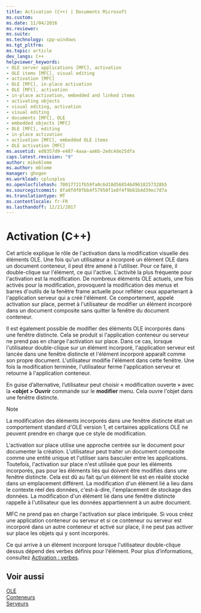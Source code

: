 ```yaml
---
title: Activation (C++) | Documents Microsoft
ms.custom: 
ms.date: 11/04/2016
ms.reviewer: 
ms.suite: 
ms.technology: cpp-windows
ms.tgt_pltfrm: 
ms.topic: article
dev_langs: C++
helpviewer_keywords:
- OLE server applications [MFC], activation
- OLE items [MFC], visual editing
- activation [MFC]
- OLE [MFC], in-place activation
- OLE [MFC], activation
- in-place activation, embedded and linked items
- activating objects
- visual editing, activation
- visual editing
- documents [MFC], OLE
- embedded objects [MFC]
- OLE [MFC], editing
- in-place activation
- activation [MFC], embedded OLE items
- OLE activation [MFC]
ms.assetid: ed8357d9-e487-4aaa-aa6b-2edc4de25dfa
caps.latest.revision: "9"
author: mikeblome
ms.author: mblome
manager: ghogen
ms.workload: cplusplus
ms.openlocfilehash: 70017721fb59fa0c6d18d568546d9618257328b5
ms.sourcegitcommit: 8fa8fdf0fbb4f57950f1e8f4f9b81b4d39ec7d7a
ms.translationtype: MT
ms.contentlocale: fr-FR
ms.lasthandoff: 12/21/2017
---
```

# <a name="activation-c"></a>Activation (C++)
Cet article explique le rôle de l'activation dans la modification visuelle des éléments OLE. Une fois qu'un utilisateur a incorporé un élément OLE dans un document conteneur, il peut être amené à l'utiliser. Pour ce faire, il double-clique sur l'élément, ce qui l'active. L'activité la plus fréquente pour l'activation est la modification. De nombreux éléments OLE actuels, une fois activés pour la modification, provoquent la modification des menus et barres d'outils de la fenêtre frame actuelle pour refléter ceux appartenant à l'application serveur qui a créé l'élément. Ce comportement, appelé activation sur place, permet à l'utilisateur de modifier un élément incorporé dans un document composite sans quitter la fenêtre du document conteneur.  
  
 Il est également possible de modifier des éléments OLE incorporés dans une fenêtre distincte. Cela se produit si l'application conteneur ou serveur ne prend pas en charge l'activation sur place. Dans ce cas, lorsque l'utilisateur double-clique sur un élément incorporé, l'application serveur est lancée dans une fenêtre distincte et l'élément incorporé apparaît comme son propre document. L'utilisateur modifie l'élément dans cette fenêtre. Une fois la modification terminée, l'utilisateur ferme l'application serveur et retourne à l'application conteneur.  
  
 En guise d’alternative, l’utilisateur peut choisir « modification ouverte » avec la  **\<objet > Ouvrir** commande sur le **modifier** menu. Cela ouvre l'objet dans une fenêtre distincte.  
  
> [!NOTE]
>  La modification des éléments incorporés dans une fenêtre distincte était un comportement standard d'OLE version 1, et certaines applications OLE ne peuvent prendre en charge que ce style de modification.  
  
 L'activation sur place utilise une approche centrée sur le document pour documenter la création. L'utilisateur peut traiter un document composite comme une entité unique et l'utiliser sans basculer entre les applications. Toutefois, l'activation sur place n'est utilisée que pour les éléments incorporés, pas pour les éléments liés qui doivent être modifiés dans une fenêtre distincte. Cela est dû au fait qu'un élément lié est en réalité stocké dans un emplacement différent. La modification d'un élément lié a lieu dans le contexte réel des données, c'est-à-dire, l'emplacement de stockage des données. La modification d'un élément lié dans une fenêtre distincte rappelle à l'utilisateur que les données appartiennent à un autre document.  
  
 MFC ne prend pas en charge l'activation sur place imbriquée. Si vous créez une application conteneur ou serveur et si ce conteneur ou serveur est incorporé dans un autre conteneur et activé sur place, il ne peut pas activer sur place les objets qui y sont incorporés.  
  
 Ce qui arrive à un élément incorporé lorsque l'utilisateur double-clique dessus dépend des verbes définis pour l'élément. Pour plus d’informations, consultez [Activation : verbes](../mfc/activation-verbs.md).  
  
## <a name="see-also"></a>Voir aussi  
 [OLE](../mfc/ole-in-mfc.md)   
 [Conteneurs](../mfc/containers.md)   
 [Serveurs](../mfc/servers.md)

